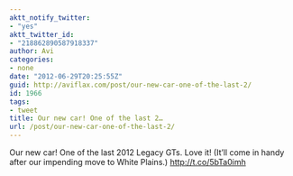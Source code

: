 ```yaml
---
aktt_notify_twitter:
- "yes"
aktt_twitter_id:
- "218862890587918337"
author: Avi
categories:
- none
date: "2012-06-29T20:25:55Z"
guid: http://aviflax.com/post/our-new-car-one-of-the-last-2/
id: 1966
tags:
- tweet
title: Our new car! One of the last 2…
url: /post/our-new-car-one-of-the-last-2/
---
```

Our new car! One of the last 2012 Legacy GTs. Love it! (It’ll come in handy after our impending move to White Plains.) <a href="http://t.co/5bTa0imh" rel="nofollow">http://t.co/5bTa0imh</a>